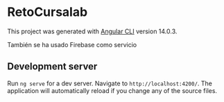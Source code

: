 # RetoCursalab

This project was generated with [Angular CLI](https://github.com/angular/angular-cli) version 14.0.3.

También se ha usado Firebase como servicio

## Development server

Run `ng serve` for a dev server. Navigate to `http://localhost:4200/`. The application will automatically reload if you change any of the source files.

